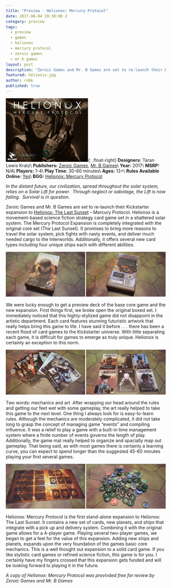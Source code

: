 ```yaml
---
title: "Preview - Helionox: Mercury Protocol"
date: 2017-06-04 19:30:00 Z
category: preview
tags:
  - preview
  - games
  - helionox
  - mercury protocol
  - zeroic games
  - mr b games
layout: post
description: "Zeroic Games and Mr. B Games are set to re-launch their Kickstarter expansion to Helionox: The Last Sunset – Mercury Protocol."
featured: helionix.jpg                                                                         
author: robk
published: true
---
```


![Helionox: Mercury Protocol](/images/helionix/cover.jpg){: .float-right}
**Designers:** Taran Lewis Kratz\\
**Publishers:** [Zeroic Games](http://zeroicgames.com), [Mr. B Games](http://www.mrbgames.com)\\
**Year:** 2017\\
**MSRP:** N/A\\
**Players:** 1-4\\
**Play Time:** 30-60 minutes\\
**Ages:** 13+\\
**Rules Available Online:** [Yes](http://zeroicgames.com/helionox-rules/)\\
**BGG:** [Helionox: Mercury Protocol](https://boardgamegeek.com/boardgame/196104/helionox-mercury-protocol)

*In the distant future, our civilization, spread throughout the solar system, relies on a Solar Lift for power.  Through neglect or sabotage, the Lift is now failing.  Survival is in question.*

Zeroic Games and Mr. B Games are set to re-launch their Kickstarter expansion to [Helionox: The Last Sunset](https://boardgamegeek.com/boardgame/176980/helionox-last-sunset) – Mercury Protocol. Helionox is a movement-based science fiction strategy card game set in a shattered solar system. The Mercury Protocol Expansion is completely integrated with the original core set (The Last Sunset). It promises to bring more reasons to travel the solar system, pick fights with nasty events, and deliver much needed cargo to the Interworlds. Additionally, it offers several new card types including four unique ships each with different abilities.

![Helionox: Mercury Protocol](/images/helionix/helionix1.jpg)

We were lucky enough to get a preview deck of the base core game and the new expansion. First things first, we broke open the original boxed set. I immediately noticed that this highly-stylized game did not disappoint in the artistic department. Each card features stunning futuristic artwork that really helps bring this game to life. I have said it before . . . there has been a recent flood of card games to the Kickstarter universe. With little separating each game, it is difficult for games to emerge as truly unique. Helionox is certainly an exception to this norm.

![Helionox: Mercury Protocol](/images/helionix/helionix2.jpg)

Two words: mechanics and art. After wrapping our head around the rules and getting our feet wet with some gameplay, the art really helped to take this game to the next level. One thing I always look for is easy-to-learn rules. Although the mechanics are moderately complicated, it did not take long to grasp the concept of managing game “events” and compiling influence. It was a relief to play a game with a built-in time management system where a finite number of events governs the length of play. Additionally, the game mat really helped to organize and spacially map out gameplay. That being said, as with most games there is certainly a learning curve, you can expect to spend longer than the suggested 45-60 minutes playing your first several games.

![Helionox: Mercury Protocol](/images/helionix/helionix3.jpg)

Helionox: Mercury Protocol is the first stand-alone expansion to Helionox: The Last Sunset. It contains a new set of cards, new planets, and ships that integrate with a pick up and delivery system. Combining it with the original game allows for a 4-player game. Playing several two-player games, we began to get a feel for the value of this expansion. Adding new ships and planets, expands upon the very foundation of the games basic core mechanics. This is a well thought out expansion to a solid card game. If you like stylistic card games or refined science fiction, this game is for you. I certainly have my fingers crossed that this expansion gets funded and will be looking forward to playing it in the future.

*A copy of Helionox: Mercury Protocol was provivded free for review by Zeroic Games and Mr. B Games*
